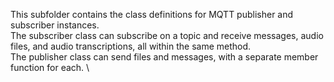 This subfolder contains the class definitions for MQTT publisher and subscriber instances. \
The subscriber class can subscribe on a topic and receive messages, audio files, and audio transcriptions, all within the same method. \
The publisher class can send files and messages, with a separate member function for each. \
